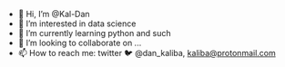 - 👋 Hi, I’m @Kal-Dan
- 👀 I’m interested in data science
- 🌱 I’m currently learning python and such
- 💞️ I’m looking to collaborate on ...
- 📫 How to reach me: twitter 🐦 @dan_kaliba,  kaliba@protonmail.com

<!---
Kal-Dan/Kal-Dan is a ✨ special ✨ repository because its `README.md` (this file) appears on your GitHub profile.
You can click the Preview link to take a look at your changes.
--->
